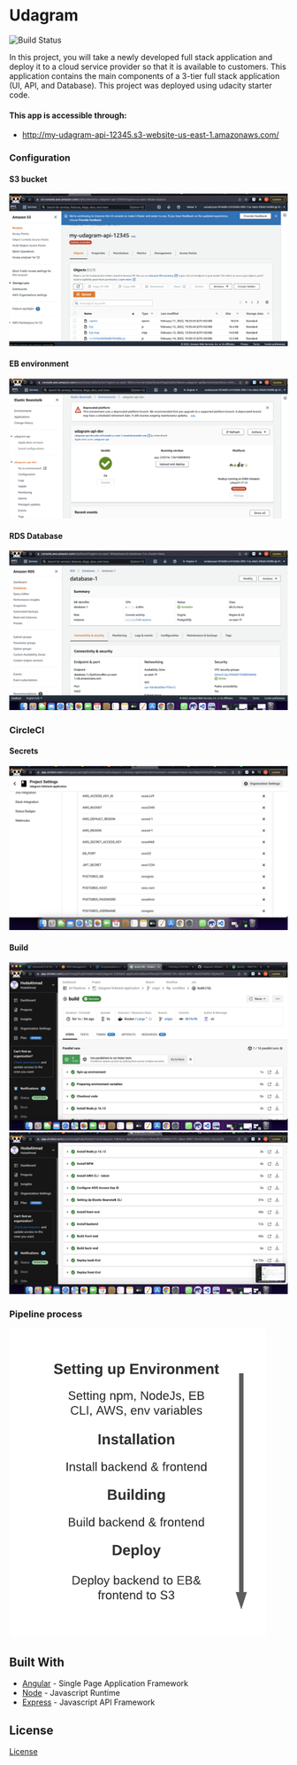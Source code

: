 # Udagram
![Build Status](https://circleci.com/gh/HodaAhmad/Udagram-fullstack-application.svg?style=svg)

In this project, you will take a newly developed full stack application and deploy it to a cloud service provider so that it is available to customers. This application contains the main components of a 3-tier full stack application (UI, API, and Database). 
This project was deployed using udacity starter code.

#### This app is accessible through:
- http://my-udagram-api-12345.s3-website-us-east-1.amazonaws.com/

### Configuration

#### S3 bucket
![](https://github.com/HodaAhmad/Udagram-fullstack-application/blob/origin/Documentation/Screenshots/AWS%20S3%20Bucket.png)
#### EB environment
![](https://github.com/HodaAhmad/Udagram-fullstack-application/blob/origin/Documentation/Screenshots/AWS%20Environment%20Health.png)
#### RDS Database
![](https://github.com/HodaAhmad/Udagram-fullstack-application/blob/origin/Documentation/Screenshots/RDS%20database.png)


### CircleCI

#### Secrets
![](https://github.com/HodaAhmad/Udagram-fullstack-application/blob/origin/Documentation/Screenshots/Secrets.png)
#### Build
![](https://github.com/HodaAhmad/Udagram-fullstack-application/blob/origin/Documentation/Screenshots/Pipeline%20build_1.png)
![](https://github.com/HodaAhmad/Udagram-fullstack-application/blob/origin/Documentation/Screenshots/Pipeline%20build_2.png)


### Pipeline process
![](https://github.com/HodaAhmad/Udagram-fullstack-application/blob/origin/Documentation/Pipeline%20Process.png)


## Built With

- [Angular](https://angular.io/) - Single Page Application Framework
- [Node](https://nodejs.org) - Javascript Runtime
- [Express](https://expressjs.com/) - Javascript API Framework

## License

[License](LICENSE.txt)
